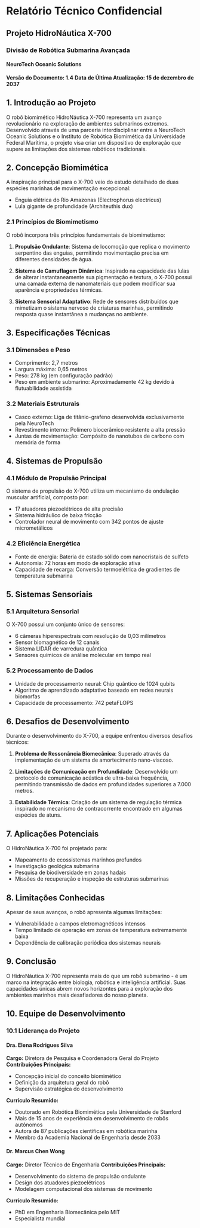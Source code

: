 # Relatório Técnico Confidencial
## Projeto HidroNáutica X-700
### Divisão de Robótica Submarina Avançada
#### NeuroTech Oceanic Solutions
**Versão do Documento: 1.4**
**Data de Última Atualização: 15 de dezembro de 2037**

## 1. Introdução ao Projeto

O robô biomimético HidroNáutica X-700 representa um avanço revolucionário na exploração de ambientes submarinos extremos. Desenvolvido através de uma parceria interdisciplinar entre a NeuroTech Oceanic Solutions e o Instituto de Robótica Biomimética da Universidade Federal Marítima, o projeto visa criar um dispositivo de exploração que supere as limitações dos sistemas robóticos tradicionais.

## 2. Concepção Biomimética

A inspiração principal para o X-700 veio do estudo detalhado de duas espécies marinhas de movimentação excepcional:
- Enguia elétrica do Rio Amazonas (Electrophorus electricus)
- Lula gigante de profundidade (Architeuthis dux)

### 2.1 Princípios de Biomimetismo

O robô incorpora três princípios fundamentais de biomimetismo:

1. **Propulsão Ondulante**: Sistema de locomoção que replica o movimento serpentino das enguias, permitindo movimentação precisa em diferentes densidades de água.

2. **Sistema de Camuflagem Dinâmica**: Inspirado na capacidade das lulas de alterar instantaneamente sua pigmentação e textura, o X-700 possui uma camada externa de nanomateriais que podem modificar sua aparência e propriedades térmicas.

3. **Sistema Sensorial Adaptativo**: Rede de sensores distribuídos que mimetizam o sistema nervoso de criaturas marinhas, permitindo resposta quase instantânea a mudanças no ambiente.

## 3. Especificações Técnicas

### 3.1 Dimensões e Peso
- Comprimento: 2,7 metros
- Largura máxima: 0,65 metros
- Peso: 278 kg (em configuração padrão)
- Peso em ambiente submarino: Aproximadamente 42 kg devido à flutuabilidade assistida

### 3.2 Materiais Estruturais
- Casco externo: Liga de titânio-grafeno desenvolvida exclusivamente pela NeuroTech
- Revestimento interno: Polímero biocerâmico resistente a alta pressão
- Juntas de movimentação: Compósito de nanotubos de carbono com memória de forma

## 4. Sistemas de Propulsão

### 4.1 Módulo de Propulsão Principal
O sistema de propulsão do X-700 utiliza um mecanismo de ondulação muscular artificial, composto por:
- 17 atuadores piezoelétricos de alta precisão
- Sistema hidráulico de baixa fricção
- Controlador neural de movimento com 342 pontos de ajuste micrometálicos

### 4.2 Eficiência Energética
- Fonte de energia: Bateria de estado sólido com nanocristais de sulfeto
- Autonomia: 72 horas em modo de exploração ativa
- Capacidade de recarga: Conversão termoelétrica de gradientes de temperatura submarina

## 5. Sistemas Sensoriais

### 5.1 Arquitetura Sensorial
O X-700 possui um conjunto único de sensores:
- 6 câmeras hiperespectrais com resolução de 0,03 milímetros
- Sensor biomagnético de 12 canais
- Sistema LIDAR de varredura quântica
- Sensores químicos de análise molecular em tempo real

### 5.2 Processamento de Dados
- Unidade de processamento neural: Chip quântico de 1024 qubits
- Algoritmo de aprendizado adaptativo baseado em redes neurais biomorfas
- Capacidade de processamento: 742 petaFLOPS

## 6. Desafios de Desenvolvimento

Durante o desenvolvimento do X-700, a equipe enfrentou diversos desafios técnicos:

1. **Problema de Ressonância Biomecânica**: Superado através da implementação de um sistema de amortecimento nano-viscoso.

2. **Limitações de Comunicação em Profundidade**: Desenvolvido um protocolo de comunicação acústica de ultra-baixa frequência, permitindo transmissão de dados em profundidades superiores a 7.000 metros.

3. **Estabilidade Térmica**: Criação de um sistema de regulação térmica inspirado no mecanismo de contracorrente encontrado em algumas espécies de atuns.

## 7. Aplicações Potenciais

O HidroNáutica X-700 foi projetado para:
- Mapeamento de ecossistemas marinhos profundos
- Investigação geológica submarina
- Pesquisa de biodiversidade em zonas hadais
- Missões de recuperação e inspeção de estruturas submarinas

## 8. Limitações Conhecidas

Apesar de seus avanços, o robô apresenta algumas limitações:
- Vulnerabilidade a campos eletromagnéticos intensos
- Tempo limitado de operação em zonas de temperatura extremamente baixa
- Dependência de calibração periódica dos sistemas neurais

## 9. Conclusão

O HidroNáutica X-700 representa mais do que um robô submarino - é um marco na integração entre biologia, robótica e inteligência artificial. Suas capacidades únicas abrem novos horizontes para a exploração dos ambientes marinhos mais desafiadores do nosso planeta.


## 10. Equipe de Desenvolvimento

### 10.1 Liderança do Projeto

#### Dra. Elena Rodrigues Silva
**Cargo:** Diretora de Pesquisa e Coordenadora Geral do Projeto
**Contribuições Principais:** 
- Concepção inicial do conceito biomimético
- Definição da arquitetura geral do robô
- Supervisão estratégica do desenvolvimento

**Currículo Resumido:**
- Doutorado em Robótica Biomimética pela Universidade de Stanford
- Mais de 15 anos de experiência em desenvolvimento de robôs autônomos
- Autora de 87 publicações científicas em robótica marinha
- Membro da Academia Nacional de Engenharia desde 2033

#### Dr. Marcus Chen Wong
**Cargo:** Diretor Técnico de Engenharia
**Contribuições Principais:**
- Desenvolvimento do sistema de propulsão ondulante
- Design dos atuadores piezoelétricos
- Modelagem computacional dos sistemas de movimento

**Currículo Resumido:**
- PhD em Engenharia Biomecânica pelo MIT
- Especialista mundial